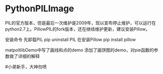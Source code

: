 # PythonPILImage
PIL的官方版本，但是最后一次维护是2009年，现以宣布停止维护，可以运行在python2.7上。PillowPIL的fork版本，还在继续维护更新，建议安装Pillow。

安装命令
先卸载PIL
pip uninstall PIL
在安装Pillow
pip install pillow


matpoltlibDemo中写了画线和点的demo
添加了画饼图的demo，对pie函数的参数做了详细的解释




#小弟新手，大神勿喷